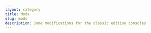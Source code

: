 ```yaml
---
layout: category
title: Mods
slug: mods
description: Some modifications for the classic edition consoles
---
```

